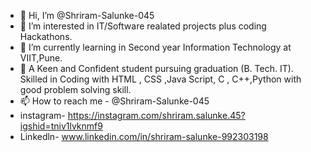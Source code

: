 - 👋 Hi, I’m @Shriram-Salunke-045
- 👀 I’m interested in IT/Software realated projects plus coding Hackathons.
- 🌱 I’m currently learning in Second year Information Technology at VIIT,Pune.
- 💞️ A Keen and Confident student pursuing graduation (B. Tech. IT). Skilled 
     in Coding with HTML , CSS ,Java Script, C , C++,Python with good problem solving skill.
- 📫 How to reach me - @Shriram-Salunke-045 
- instagram- https://instagram.com/shriram.salunke.45?igshid=tniv1lvknmf9
- Linkedln- www.linkedin.com/in/shriram-salunke-992303198


<!---
Shriram-Salunke-045/Shriram-Salunke-045 is a ✨ special ✨ repository because its `README.md` (this file) appears on your GitHub profile.
You can click the Preview link to take a look at your changes.
--->
